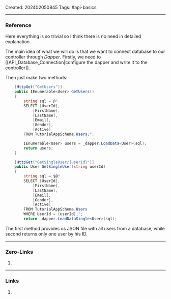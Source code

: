 Created: 202402050845
Tags: #api-basics 

---
### Reference

Here everything is so trivial so I think there is no need in detailed explanation.

The main idea of what we will do is that we want to connect database to our controller through *Dapper*. Firstly, we need to [[API_Database_Connection|configure the dapper and write it to the controller]].

Then just make two methods:

```cs
    [HttpGet("GetUsers")]
    public IEnumerable<User> GetUsers()
    {
        string sql = @"
        SELECT [UserId],
            [FirstName],
            [LastName],
            [Email],
            [Gender],
            [Active] 
        FROM TutorialAppSchema.Users;";

        IEnumerable<User> users = _dapper.LoadData<User>(sql);
        return users;
    }

    [HttpGet("GetSingleUser/{userId}")]
    public User GetSingleUser(string userId)
    {
        string sql = $@"
        SELECT [UserId],
            [FirstName],
            [LastName],
            [Email],
            [Gender],
            [Active] 
        FROM TutorialAppSchema.Users
        WHERE UserId = {userId};";
        return _dapper.LoadDataSingle<User>(sql);
```

The first method provides us JSON file with all users from a database, while second returns only one user by his ID.

---
### Zero-Links

1. 

-------
### Links

1. 